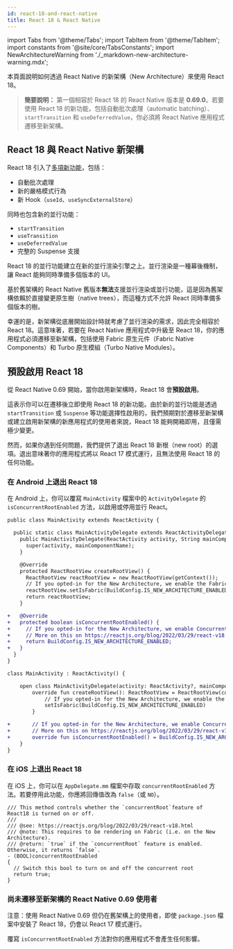 ```yaml
---
id: react-18-and-react-native
title: React 18 & React Native
---
```


import Tabs from '@theme/Tabs'; import TabItem from '@theme/TabItem'; import constants from '@site/core/TabsConstants';
import NewArchitectureWarning from './\_markdown-new-architecture-warning.mdx';

<NewArchitectureWarning/>

本頁面說明如何透過 React Native 的新架構（New Architecture）來使用 React 18。

> **簡要說明：** 第一個相容於 React 18 的 React Native 版本是 **0.69.0**。若要使用 React 18 的新功能，包括自動批次處理（automatic batching）、`startTransition` 和 `useDeferredValue`，你必須將 React Native 應用程式遷移至新架構。

## React 18 與 React Native 新架構

React 18 引入了[多項新功能](https://reactjs.org/blog/2022/03/29/react-v18.html)，包括：

- 自動批次處理
- 新的嚴格模式行為
- 新 Hook（`useId`、`useSyncExternalStore`）

同時也包含新的並行功能：

- `startTransition`
- `useTransition`
- `useDeferredValue`
- 完整的 Suspense 支援

React 18 的並行功能建立在新的並行渲染引擎之上。並行渲染是一種幕後機制，讓 React 能夠同時準備多個版本的 UI。

基於舊架構的 React Native 舊版本**無法**支援並行渲染或並行功能，這是因為舊架構依賴於直接變更原生樹（native trees），而這種方式不允許 React 同時準備多個版本的樹。

幸運的是，新架構從底層開始設計時就考慮了並行渲染的需求，因此完全相容於 React 18。這意味著，若要在 React Native 應用程式中升級至 React 18，你的應用程式必須遷移至新架構，包括使用 Fabric 原生元件（Fabric Native Components）和 Turbo 原生模組（Turbo Native Modules）。

## 預設啟用 React 18

從 React Native 0.69 開始，當你啟用新架構時，React 18 會**預設啟用**。

這表示你可以在遷移後立即使用 React 18 的新功能。由於新的並行功能是透過 `startTransition` 或 `Suspense` 等功能選擇性啟用的，我們預期對於遷移至新架構或建立啟用新架構的新應用程式的使用者來說，React 18 能夠開箱即用，且僅需極少變更。

然而，如果你遇到任何問題，我們提供了退出 React 18 新根（new root）的選項。退出意味著你的應用程式將以 React 17 模式運行，且無法使用 React 18 的任何功能。

### 在 Android 上退出 React 18

在 Android 上，你可以覆寫 `MainActivity` 檔案中的 `ActivityDelegate` 的 `isConcurrentRootEnabled` 方法，以啟用或停用並行 React。

<Tabs groupId="android-language" queryString defaultValue={constants.defaultAndroidLanguage} values={constants.androidLanguages}>

<TabItem value="java">

```diff
public class MainActivity extends ReactActivity {

  public static class MainActivityDelegate extends ReactActivityDelegate {
    public MainActivityDelegate(ReactActivity activity, String mainComponentName) {
      super(activity, mainComponentName);
    }

    @Override
    protected ReactRootView createRootView() {
      ReactRootView reactRootView = new ReactRootView(getContext());
      // If you opted-in for the New Architecture, we enable the Fabric Renderer.
      reactRootView.setIsFabric(BuildConfig.IS_NEW_ARCHITECTURE_ENABLED);
      return reactRootView;
    }

+   @Override
+   protected boolean isConcurrentRootEnabled() {
+     // If you opted-in for the New Architecture, we enable Concurrent Root (i.e. React 18).
+     // More on this on https://reactjs.org/blog/2022/03/29/react-v18.html
+     return BuildConfig.IS_NEW_ARCHITECTURE_ENABLED;
+   }
  }
}
```

</TabItem>

<TabItem value="kotlin">

```diff
class MainActivity : ReactActivity() {

    open class MainActivityDelegate(activity: ReactActivity?, mainComponentName: String?) : ReactActivityDelegate(activity, mainComponentName) {
        override fun createRootView(): ReactRootView = ReactRootView(context).apply {
            // If you opted-in for the New Architecture, we enable the Fabric Renderer.
            setIsFabric(BuildConfig.IS_NEW_ARCHITECTURE_ENABLED)
        }

+       // If you opted-in for the New Architecture, we enable Concurrent Root (i.e. React 18).
+       // More on this on https://reactjs.org/blog/2022/03/29/react-v18.html
+       override fun isConcurrentRootEnabled() = BuildConfig.IS_NEW_ARCHITECTURE_ENABLED
    }
}
```

</TabItem>
</Tabs>

### 在 iOS 上退出 React 18

在 iOS 上，你可以在 `AppDelegate.mm` 檔案中存取 `concurrentRootEnabled` 方法。若要停用此功能，你應將回傳值改為 `false`（或 `NO`）。

```objc
/// This method controls whether the `concurrentRoot`feature of React18 is turned on or off.
///
/// @see: https://reactjs.org/blog/2022/03/29/react-v18.html
/// @note: This requires to be rendering on Fabric (i.e. on the New Architecture).
/// @return: `true` if the `concurrentRoot` feature is enabled. Otherwise, it returns `false`.
- (BOOL)concurrentRootEnabled
{
  // Switch this bool to turn on and off the concurrent root
  return true;
}
```

### 尚未遷移至新架構的 React Native 0.69 使用者

注意：使用 React Native 0.69 但仍在舊架構上的使用者，即使 `package.json` 檔案中安裝了 React 18，仍會以 React 17 模式運行。

覆寫 `isConcurrentRootEnabled` 方法對你的應用程式不會產生任何影響。